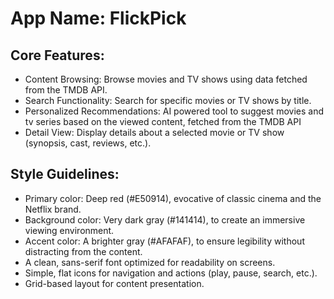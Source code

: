 # **App Name**: FlickPick

## Core Features:

- Content Browsing: Browse movies and TV shows using data fetched from the TMDB API.
- Search Functionality: Search for specific movies or TV shows by title.
- Personalized Recommendations: AI powered tool to suggest movies and tv series based on the viewed content, fetched from the TMDB API
- Detail View: Display details about a selected movie or TV show (synopsis, cast, reviews, etc.).

## Style Guidelines:

- Primary color: Deep red (#E50914), evocative of classic cinema and the Netflix brand.
- Background color: Very dark gray (#141414), to create an immersive viewing environment.
- Accent color: A brighter gray (#AFAFAF), to ensure legibility without distracting from the content.
- A clean, sans-serif font optimized for readability on screens.
- Simple, flat icons for navigation and actions (play, pause, search, etc.).
- Grid-based layout for content presentation.